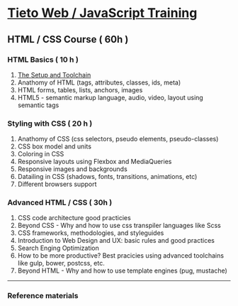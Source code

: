 # [Tieto Web / JavaScript Training](../../readme.md)

## HTML / CSS Course ( 60h )

### HTML Basics ( 10 h )

1. [The Setup and Toolchain](./lesson_00_the_setup/readme.md) 
1. Anathomy of HTML (tags, attributes, classes, ids, meta)
1. HTML forms, tables, lists, anchors, images 
1. HTML5 - semantic markup language, audio, video, layout using semantic tags

### Styling with CSS ( 20 h )
1. Anathomy of CSS (css selectors, pseudo elements, pseudo-classes)
1. CSS box model and units
1. Coloring in CSS
1. Responsive layouts using Flexbox and MediaQueries
1. Responsive images and backgrounds
1. Datailing in CSS (shadows, fonts, transitions, animations, etc)
1. Different browsers support

### Advanced HTML / CSS ( 30h )
1. CSS code architecture good practicies
1. Beyond CSS - Why and how to use css transpiler languages like Scss
1. CSS frameworks, methodologies, and styleguides
1. Introduction to Web Design and UX: basic rules and good practices
1. Search Enging Optimization
1. How to be more productive? Best pracicies using advanced toolchains like gulp, bower, postcss, etc. 
1. Beyond HTML - Why and how to use template engines (pug, mustache)

---
### Reference materials

